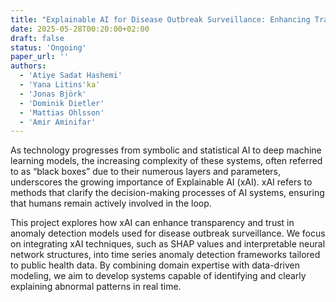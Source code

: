 ```yaml
---
title: "Explainable AI for Disease Outbreak Surveillance: Enhancing Transparency in Anomaly Detection Models"
date: 2025-05-28T00:20:00+02:00
draft: false
status: 'Ongoing'
paper_url: ''
authors:
  - 'Atiye Sadat Hashemi'
  - 'Yana Litins'ka'
  - 'Jonas Björk'
  - 'Dominik Dietler'
  - 'Mattias Ohlsson'
  - 'Amir Aminifar'
---
```


As technology progresses from symbolic and statistical AI to deep machine learning models, the increasing complexity of these systems, often referred to as “black boxes” due to their numerous layers and parameters, underscores the growing importance of Explainable AI (xAI). xAI refers to methods that clarify the decision-making processes of AI systems, ensuring that humans remain actively involved in the loop.

This project explores how xAI can enhance transparency and trust in anomaly detection models used for disease outbreak surveillance. We focus on integrating xAI techniques, such as SHAP values and interpretable neural network structures, into time series anomaly detection frameworks tailored to public health data. By combining domain expertise with data-driven modeling, we aim to develop systems capable of identifying and clearly explaining abnormal patterns in real time.

